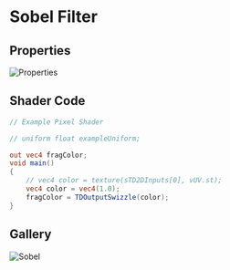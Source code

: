# Sobel Filter

## Properties
![Properties](https://user-images.githubusercontent.com/21966381/115397542-2f881500-a221-11eb-99ee-f03c5b881fa4.JPG)

## Shader Code

```glsl
// Example Pixel Shader

// uniform float exampleUniform;

out vec4 fragColor;
void main()
{
	// vec4 color = texture(sTD2DInputs[0], vUV.st);
	vec4 color = vec4(1.0);
	fragColor = TDOutputSwizzle(color);
}
```

## Gallery

![Sobel](https://user-images.githubusercontent.com/21966381/115665376-2fe9f280-a37e-11eb-8ec1-7dfce6dea43f.jpg)
